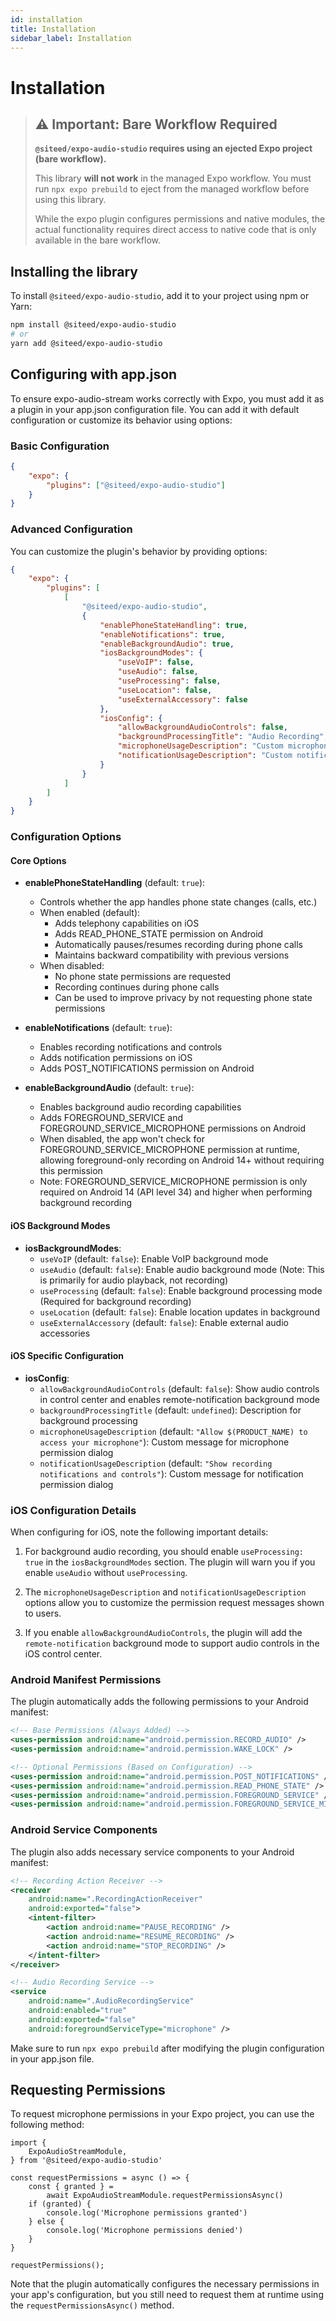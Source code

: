 ```yaml
---
id: installation
title: Installation
sidebar_label: Installation
---
```


# Installation

> ## ⚠️ Important: Bare Workflow Required
> 
> **`@siteed/expo-audio-studio` requires using an ejected Expo project (bare workflow).** 
> 
> This library **will not work** in the managed Expo workflow. You must run `npx expo prebuild` 
> to eject from the managed workflow before using this library.
>
> While the expo plugin configures permissions and native modules, the actual functionality
> requires direct access to native code that is only available in the bare workflow.

## Installing the library

To install `@siteed/expo-audio-studio`, add it to your project using npm or Yarn:

```bash
npm install @siteed/expo-audio-studio
# or
yarn add @siteed/expo-audio-studio
```

## Configuring with app.json

To ensure expo-audio-stream works correctly with Expo, you must add it as a plugin in your app.json configuration file. You can add it with default configuration or customize its behavior using options:

### Basic Configuration

```json
{
    "expo": {
        "plugins": ["@siteed/expo-audio-studio"]
    }
}
```

### Advanced Configuration

You can customize the plugin's behavior by providing options:

```json
{
    "expo": {
        "plugins": [
            [
                "@siteed/expo-audio-studio",
                {
                    "enablePhoneStateHandling": true,
                    "enableNotifications": true,
                    "enableBackgroundAudio": true,
                    "iosBackgroundModes": {
                        "useVoIP": false,
                        "useAudio": false,
                        "useProcessing": false,
                        "useLocation": false,
                        "useExternalAccessory": false
                    },
                    "iosConfig": {
                        "allowBackgroundAudioControls": false,
                        "backgroundProcessingTitle": "Audio Recording",
                        "microphoneUsageDescription": "Custom microphone usage message",
                        "notificationUsageDescription": "Custom notification usage message"
                    }
                }
            ]
        ]
    }
}
```

### Configuration Options

#### Core Options
- **enablePhoneStateHandling** (default: `true`): 
  - Controls whether the app handles phone state changes (calls, etc.)
  - When enabled (default):
    - Adds telephony capabilities on iOS
    - Adds READ_PHONE_STATE permission on Android
    - Automatically pauses/resumes recording during phone calls
    - Maintains backward compatibility with previous versions
  - When disabled:
    - No phone state permissions are requested
    - Recording continues during phone calls
    - Can be used to improve privacy by not requesting phone state permissions

- **enableNotifications** (default: `true`):
  - Enables recording notifications and controls
  - Adds notification permissions on iOS
  - Adds POST_NOTIFICATIONS permission on Android

- **enableBackgroundAudio** (default: `true`):
  - Enables background audio recording capabilities
  - Adds FOREGROUND_SERVICE and FOREGROUND_SERVICE_MICROPHONE permissions on Android
  - When disabled, the app won't check for FOREGROUND_SERVICE_MICROPHONE permission at runtime,
    allowing foreground-only recording on Android 14+ without requiring this permission
  - Note: FOREGROUND_SERVICE_MICROPHONE permission is only required on Android 14 (API level 34) 
    and higher when performing background recording

#### iOS Background Modes
- **iosBackgroundModes**:
  - `useVoIP` (default: `false`): Enable VoIP background mode
  - `useAudio` (default: `false`): Enable audio background mode (Note: This is primarily for audio playback, not recording)
  - `useProcessing` (default: `false`): Enable background processing mode (Required for background recording)
  - `useLocation` (default: `false`): Enable location updates in background
  - `useExternalAccessory` (default: `false`): Enable external audio accessories

#### iOS Specific Configuration
- **iosConfig**:
  - `allowBackgroundAudioControls` (default: `false`): Show audio controls in control center and enables remote-notification background mode
  - `backgroundProcessingTitle` (default: `undefined`): Description for background processing
  - `microphoneUsageDescription` (default: `"Allow $(PRODUCT_NAME) to access your microphone"`): Custom message for microphone permission dialog
  - `notificationUsageDescription` (default: `"Show recording notifications and controls"`): Custom message for notification permission dialog

### iOS Configuration Details

When configuring for iOS, note the following important details:

1. For background audio recording, you should enable `useProcessing: true` in the `iosBackgroundModes` section. The plugin will warn you if you enable `useAudio` without `useProcessing`.

2. The `microphoneUsageDescription` and `notificationUsageDescription` options allow you to customize the permission request messages shown to users.

3. If you enable `allowBackgroundAudioControls`, the plugin will add the `remote-notification` background mode to support audio controls in the iOS control center.

### Android Manifest Permissions

The plugin automatically adds the following permissions to your Android manifest:
```xml
<!-- Base Permissions (Always Added) -->
<uses-permission android:name="android.permission.RECORD_AUDIO" />
<uses-permission android:name="android.permission.WAKE_LOCK" />

<!-- Optional Permissions (Based on Configuration) -->
<uses-permission android:name="android.permission.POST_NOTIFICATIONS" />
<uses-permission android:name="android.permission.READ_PHONE_STATE" />
<uses-permission android:name="android.permission.FOREGROUND_SERVICE" />
<uses-permission android:name="android.permission.FOREGROUND_SERVICE_MICROPHONE" />
```

### Android Service Components

The plugin also adds necessary service components to your Android manifest:
```xml
<!-- Recording Action Receiver -->
<receiver
    android:name=".RecordingActionReceiver"
    android:exported="false">
    <intent-filter>
        <action android:name="PAUSE_RECORDING" />
        <action android:name="RESUME_RECORDING" />
        <action android:name="STOP_RECORDING" />
    </intent-filter>
</receiver>

<!-- Audio Recording Service -->
<service
    android:name=".AudioRecordingService"
    android:enabled="true"
    android:exported="false"
    android:foregroundServiceType="microphone" />
```

Make sure to run `npx expo prebuild` after modifying the plugin configuration in your app.json file.

## Requesting Permissions

To request microphone permissions in your Expo project, you can use the following method:

```tsx
import {
    ExpoAudioStreamModule,
} from '@siteed/expo-audio-studio'

const requestPermissions = async () => {
    const { granted } =
        await ExpoAudioStreamModule.requestPermissionsAsync()
    if (granted) {
        console.log('Microphone permissions granted')
    } else {
        console.log('Microphone permissions denied')
    }
}

requestPermissions();
```

Note that the plugin automatically configures the necessary permissions in your app's configuration, but you still need to request them at runtime using the `requestPermissionsAsync()` method.